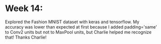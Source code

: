 # Week 14:

Explored the Fashion MNIST dataset with keras and tensorflow. My accuracy was lower than expected at first because I added padding='same' to Conv2 units but not to MaxPool units, but Charlie helped me recognize that! Thanks Charlie!
